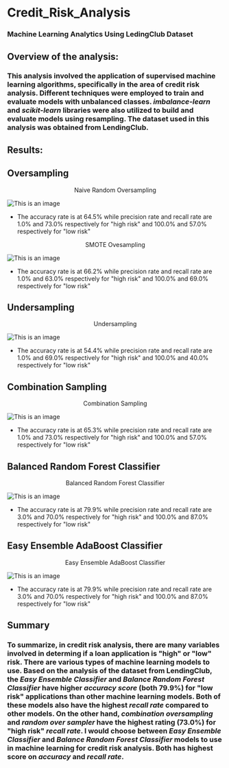 # Credit_Risk_Analysis
### Machine Learning Analytics Using LedingClub Dataset

## Overview of the analysis:

### This analysis involved the application of supervised machine learning algorithms, specifically in the area of credit risk analysis. Different techniques were employed to train and evaluate models with unbalanced classes. *imbalance-learn* and *scikit-learn* libraries were also utilized to build and evaluate models using resampling. The dataset used in this analysis was obtained from LendingClub.

## Results:

## **Oversampling**

<p align="center">
   Naive Random Oversampling
</p>

![This is an image](https://github.com/gmgarin/Credit_Risk_Analysis/blob/0d733f3c6ed44b050fb59369c6da65fc86635f00/images/image1.png)

- The accuracy rate is at 64.5% while precision rate and recall rate are 1.0% and 73.0% respectively for "high risk" and 100.0% and 57.0% respectively for "low risk"

<p align="center">
  SMOTE Ovesampling
</p>

![This is an image](https://github.com/gmgarin/Credit_Risk_Analysis/blob/0d733f3c6ed44b050fb59369c6da65fc86635f00/images/image2.png)
- The accuracy rate is at 66.2% while precision rate and recall rate are 1.0% and 63.0% respectively for "high risk" and 100.0% and 69.0% respectively for "low risk"

## **Undersampling**

<p align="center">
  Undersampling
</p>

![This is an image](https://github.com/gmgarin/Credit_Risk_Analysis/blob/0d733f3c6ed44b050fb59369c6da65fc86635f00/images/image3.png)
- The accuracy rate is at 54.4% while precision rate and recall rate are 1.0% and 69.0% respectively for "high risk" and 100.0% and 40.0% respectively for "low risk"


## Combination Sampling

<p align="center">
  Combination Sampling
</p>

![This is an image](https://github.com/gmgarin/Credit_Risk_Analysis/blob/0d733f3c6ed44b050fb59369c6da65fc86635f00/images/image4.png)
- The accuracy rate is at 65.3% while precision rate and recall rate are 1.0% and 73.0% respectively for "high risk" and 100.0% and 57.0% respectively for "low risk"

## Balanced Random Forest Classifier

<p align="center">
 Balanced Random Forest Classifier
</p>

![This is an image](https://github.com/gmgarin/Credit_Risk_Analysis/blob/0d733f3c6ed44b050fb59369c6da65fc86635f00/images/image5.png)
- The accuracy rate is at 79.9% while precision rate and recall rate are 3.0% and 70.0% respectively for "high risk" and 100.0% and 87.0% respectively for "low risk"

## Easy Ensemble AdaBoost Classifier

<p align="center">
  Easy Ensemble AdaBoost Classifier
</p>

![This is an image](https://github.com/gmgarin/Credit_Risk_Analysis/blob/0d733f3c6ed44b050fb59369c6da65fc86635f00/images/image6.png)
- The accuracy rate is at 79.9% while precision rate and recall rate are 3.0% and 70.0% respectively for "high risk" and 100.0% and 87.0% respectively for "low risk"


## Summary

### To summarize, in credit risk analysis, there are many variables involved in determing if a loan application is "high" or "low" risk. There are various types of machine learning models to use. Based on the analysis of the dataset from LendingClub, the *Easy Ensemble Classifier* and *Balance Random Forest Classifier* have higher *accuracy score* (both 79.9%) for "low risk" applications than other machine learning models. Both of these models also have the highest *recall rate* compared to other models. On the other hand, *combination oversampling* and *random over sampler* have the highest rating (73.0%) for "high risk" *recall rate*. I would choose between *Easy Ensemble Classifier* and *Balance Random Forest Classifier* models to use in machine learning for credit risk analysis. Both has highest score on *accuracy* and *recall rate*.